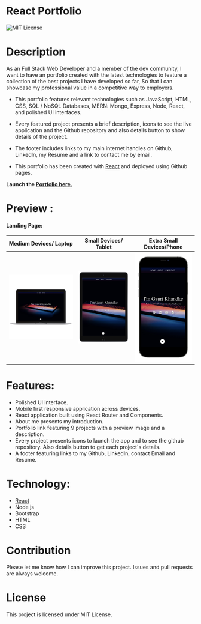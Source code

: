 # React Portfolio

![MIT License](https://img.shields.io/badge/license-MIT-green)

# Description

As an Full Stack Web Developer and a member of the dev community, I want to have an portfolio created with the latest technologies to feature a collection of the best projects I have developed so far, So that I can showcase my professional value in a competitive way to employers.

* This portfolio features relevant technologies such as JavaScript, HTML, CSS, SQL / NoSQL Databases, MERN: Mongo, Express, Node, React, and polished UI interfaces.

* Every featured project presents a brief description, icons to see the live application and the Github repository and also details button to show details of the project. 

* The footer includes links to my main internet handles on Github, LinkedIn, my Resume and a link to contact me by email. 

* This portfolio has been created with [React](https://github.com/facebook/create-react-app) and deployed using Github pages.

**Launch the [Portfolio here.](https://gaurikhandke.github.io/react-portfolio/)**  


# Preview : 

#### Landing Page: 

|Medium Devices/ Laptop|Small Devices/ Tablet|Extra Small Devices/Phone
|--|--|--
|![Laptop](src/assets/images/Laptop.png)|![Tablet](src/assets/images/Tablet.png)|![Phone](src/assets/images/Phone.png)

# Features:

* Polished UI interface.
* Mobile first responsive application across devices.
* React application built using React Router and Components.
* About me presents my introduction.
* Portfolio link featuring 9 projects with a preview image and a description.
* Every project presents icons to launch the app and to see the github repository. Also details button to get each project's details.
* A footer featuring links to my Github, LinkedIn, contact Email and Resume.


# Technology:

* [React](https://github.com/facebook/create-react-app)
* Node js
* Bootstrap
* HTML
* CSS

# Contribution

Please let me know how I can improve this project. Issues and pull requests are always welcome.

# License

This project is licensed under MIT License.



